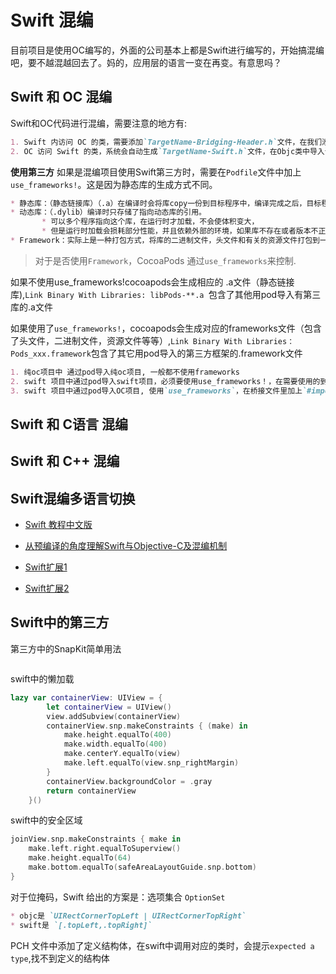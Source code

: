# Swift 混编
目前项目是使用OC编写的，外面的公司基本上都是Swift进行编写的，开始搞混编吧，要不越混越回去了。妈的，应用层的语言一变在再变。有意思吗？

## Swift 和 OC 混编
Swift和OC代码进行混编，需要注意的地方有:
```markdown
1. Swift 内访问 OC 的类，需要添加`TargetName-Bridging-Header.h`文件，在我们添加混编文件时系统默认会创提示建,如果没有提示需要手动创建，在`Build Settings → Swift Compiler - General → Objective-C Bridging Header`中设置对应的路径,**需要在Swift中访问的OC类将.h添加到当前文件中**
2. OC 访问 Swift 的类，系统会自动生成`TargetName-Swift.h`文件，在Objc类中导入该文件即可访问Swift中暴露的类和方法。在`Build Settings -> Objective-C Generated interface Header Name`中可以看到文件名。
```

**使用第三方**
如果是混编项目使用Swift第三方时，需要在`Podfile`文件中加上`use_frameworks!`。这是因为静态库的生成方式不同。

```markdown
* 静态库：（静态链接库）（.a）在编译时会将库copy一份到目标程序中，编译完成之后，目标程序不依赖外部的库，也可以运行。 缺点是会使应用程序变大
* 动态库：（.dylib）编译时只存储了指向动态库的引用。
       * 可以多个程序指向这个库，在运行时才加载，不会使体积变大，
       * 但是运行时加载会损耗部分性能，并且依赖外部的环境，如果库不存在或者版本不正确则无法运行
* Framework：实际上是一种打包方式，将库的二进制文件，头文件和有关的资源文件打包到一起，方便管理和分发。
```
> 对于是否使用`Framework`，CocoaPods 通过`use_frameworks`来控制.

如果不使用use_frameworks!cocoapods会生成相应的 .a文件（静态链接库),`Link Binary With Libraries: libPods-**.a `包含了其他用pod导入有第三库的.a文件

如果使用了`use_frameworks!`，cocoapods会生成对应的frameworks文件（包含了头文件，二进制文件，资源文件等等）,`Link Binary With Libraries：Pods_xxx.framework`包含了其它用pod导入的第三方框架的.framework文件

```markdown
1. 纯oc项目中 通过pod导入纯oc项目, 一般都不使用frameworks
2. swift 项目中通过pod导入swift项目，必须要使用use_frameworks！，在需要使用的到地方 `import AFNetworking`
3. swift 项目中通过pod导入OC项目, 使用`use_frameworks`，在桥接文件里加上`#import "AFNetworking/AFNetworking.h"`, 不使用frameworks，桥接文件加上`#import "AFNetworking.h"`
```


## Swift 和 C语言 混编

## Swift 和 C++ 混编

## Swift混编多语言切换



* [Swift 教程中文版](https://swiftgg.gitbook.io/swift/swift-jiao-cheng/20_extensions)
* [从预编译的角度理解Swift与Objective-C及混编机制](https://tech.meituan.com/2021/02/25/swift-objective-c.html)

* [Swift扩展1](https://github.com/JoanKing/JKSwiftExtension)
* [Swift扩展2](https://github.com/JoanKing/JKSwiftExtension)


## Swift中的第三方
第三方中的SnapKit简单用法
```

```


swift中的懒加载
```swift
lazy var containerView: UIView = {
        let containerView = UIView()
        view.addSubview(containerView)
        containerView.snp.makeConstraints { (make) in
            make.height.equalTo(400)
            make.width.equalTo(400)
            make.centerY.equalTo(view)
            make.left.equalTo(view.snp_rightMargin)
        }
        containerView.backgroundColor = .gray
        return containerView
    }()
```
swift中的安全区域
```swift
joinView.snp.makeConstraints { make in
    make.left.right.equalToSuperview()
    make.height.equalTo(64)
    make.bottom.equalTo(safeAreaLayoutGuide.snp.bottom)
}
```



对于位掩码，Swift 给出的方案是：选项集合 `OptionSet`
```markdown
* objc是 `UIRectCornerTopLeft | UIRectCornerTopRight`
* swift是 `[.topLeft,.topRight]`
```

PCH 文件中添加了定义结构体，在swift中调用对应的类时，会提示`expected a type`,找不到定义的结构体